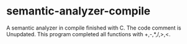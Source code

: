 # semantic-analyzer-compile
A semantic analyzer in compile finished with C.
The code comment is Unupdated. This program completed all functions with +,-,*,/,>,<.
